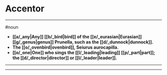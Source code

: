 # Accentor
---
#noun
- **[[a/_any|Any]] [[b/_bird|bird]] of the [[e/_eurasian|Eurasian]] [[g/_genus|genus]] Prunella, such as the [[d/_dunnock|dunnock]].**
- **The [[o/_ovenbird|ovenbird]], Seiurus aurocapilla.**
- **[[o/_one|One]] who sings the [[l/_leading|leading]] [[p/_part|part]]; the [[d/_director|director]] or [[l/_leader|leader]].**
---
---
